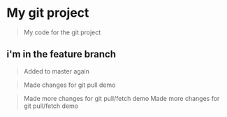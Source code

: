 # My git project


> My code for the git project
## i'm in the feature branch 


> Added to master again

> Made changes for git pull demo

> Made more changes for git pull/fetch demo
> Made more changes for git pull/fetch demo
